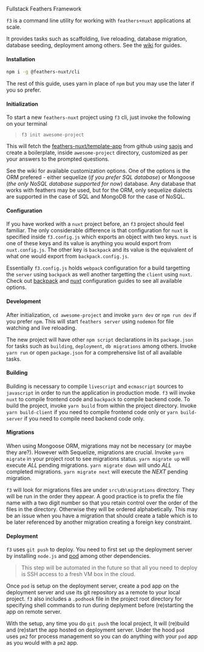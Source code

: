 Fullstack Feathers Framework

`f3` is a command line utility for working with `feathers+nuxt` applications at scale. 

It provides tasks such as scaffolding, live reloading, database migration, database seeding, deployment among others. See the [wiki](https://github.com/feathers-nuxt/cli/wiki) for guides.

#### Installation

```bash
npm i -g @feathers-nuxt/cli
```

The rest of this guide, uses yarn in place of `npm` but you may use the later if you so prefer.

#### Initialization
To start a new `feathers-nuxt` project using `f3` cli, just invoke the following on your terminal
> `f3 init awesome-project`

This will fetch the [feathers-nuxt/template-app](https://github.com/feathers-nuxt/template-app) from github using [saojs](https://github.com/saojs/sao) and create a boilerplate, inside `awesome-project` directory, customized as per your answers to the prompted questions.

See the wiki for available customization options. One of the options is the ORM prefered - either sequelize (_if you prefer SQL database_) or Mongoose (_the only NoSQL database supported for now_) database. Any database that works with feathers may be used, but for the ORM, only sequelize dialects are supported in the case of SQL and MongoDB for the case of NoSQL.

#### Configuration
If you have worked with a `nuxt` project before, an `f3` project should feel familiar. The only considerable difference is that configuration for `nuxt` is specified inside `f3.config.js` which exports an object with two keys. `nuxt` is one of these keys and its value is anything you would export from `nuxt.config.js`. The other key is `backpack` and its value is the equivalent of what one would export from `backpack.config.js`. 

Essentially `f3.config.js` holds `webpack` configuration for a build targetting the `server` using `backpack` as well another targetting the `client` using `nuxt`. Check out [backpack](https://github.com/jaredpalmer/backpack) and [nuxt](https://nuxtjs.org) configuration guides to see all available options.

#### Development
After initialization, `cd awesome-project` and invoke `yarn dev` or `npm run dev` if you prefer `npm`. This will start `feathers server` using `nodemon` for file watching and live reloading.

The new project will have other `npm script` declarations in its `package.json` for tasks such as `building`, `deployment`, `db migrations` among others. Invoke `yarn run` or open `package.json` for a comprehensive list of all available tasks.

#### Building
Building is necessary to compile `livescript` and `ecmascript` sources to `javascript` in order to run the application in production mode. `f3` will invoke `nuxt` to compile frontend code and `backpack` to compile backend code. To build the project, invoke `yarn build` from within the project directory. Invoke `yarn build-client` if you need to compile frontend code only or `yarn build-server` if you need to compile need backend code only.

#### Migrations
When using Mongoose ORM, migrations may not be necessary (or maybe they are?). However with Sequelize, migrations are crucial. Invoke `yarn migrate` in your project root to see migrations status. `yarn migrate up` will execute *ALL* pending migrations. `yarn migrate down` will undo *ALL* completed migrations. `yarn migrate next` will execute the *NEXT* pending migration.

`f3` will look for migrations files are under `src\db\migrations` directory. They will be run in the order they appear. A good practice is to prefix the file name with a two digit number so that you retain control over the order of the files in the directory. Otherwise they will be ordered alphabetically. This may be an issue when you have a migration that should create a table which is to be later referenced by another migration creating a foreign key constraint.

#### Deployment
`f3` uses `git push` to deploy. You need to first set up the deployment server by installing `node.js` and [pod](https://github.com/yyx990803/pod) among other dependencies. 

> This step will be automated in the future so that all you need to deploy is SSH access to a fresh VM box in the cloud.

Once `pod` is setup on the deployment server, create a pod app on the deployment server and use its git repository as a remote to your local project. `f3` also includes a `.podhook` file in the project root directory for specifying shell commands to run during deplyment before (re)starting the app on remote server.

With the setup, any time you do `git push` the local project, It will (re)build and (re)start the app hosted on deployment server. Under the hood `pod` uses `pm2` for process management so you can do anything with your `pod` app as you would with a `pm2` app.